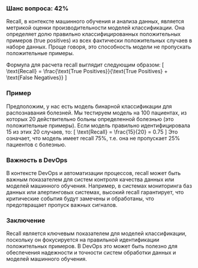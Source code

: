 ### Шанс вопроса: 42%

Recall, в контексте машинного обучения и анализа данных, является метрикой оценки производительности моделей классификации. Она определяет долю правильно классифицированных положительных примеров (true positives) из всех фактически положительных случаев в наборе данных. Проще говоря, это способность модели не пропускать положительные примеры.

Формула для расчета recall выглядит следующим образом:
\[ \text{Recall} = \frac{\text{True Positives}}{\text{True Positives} + \text{False Negatives}} \]

### Пример
Предположим, у нас есть модель бинарной классификации для распознавания болезней. Мы тестируем модель на 100 пациентах, из которых 20 действительно больны определенной болезнью (это положительные примеры). Если модель правильно идентифицировала 15 из этих 20 случаев, то:
\[ \text{Recall} = \frac{15}{20} = 0.75 \]
Это означает, что модель имеет recall 75%, т.е. она не пропускает 25% пациентов с болезнью.

### Важность в DevOps
В контексте DevOps и автоматизации процессов, recall может быть важным показателем для систем контроля качества данных или моделей машинного обучения. Например, в системах мониторинга баз данных или алертинговых системах, высокий recall гарантирует, что критические события будут замечены и обработаны, что предотвращает пропуск важных сигналов.

### Заключение
Recall является ключевым показателем для моделей классификации, поскольку он фокусируется на правильной идентификации положительных примеров. В DevOps это может быть полезно для обеспечения надежности и точности систем обработки данных и моделей машинного обучения.